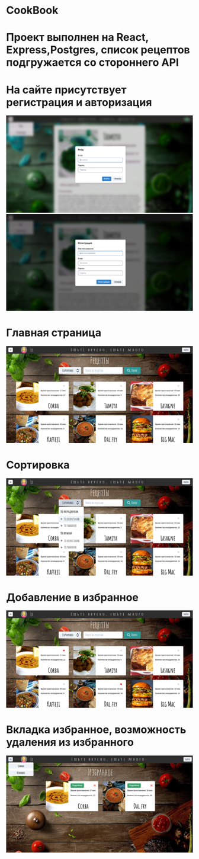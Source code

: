 <h1> CookBook</h1>
<h1>Проект выполнен на React, Express,Postgres, список рецептов подгружается со стороннего API</h1>

<h1>На сайте присутствует регистрация и авторизация</h1>

![Авторизация](https://github.com/EdKhismatov/cookbook/blob/main/авторизация.png)
![Регистрация](https://github.com/EdKhismatov/cookbook/blob/main/регистрация.png)


<h1>Главная страница</h1>

![Главная](https://github.com/EdKhismatov/cookbook/blob/main/главная.png)


<h1>Сортировка</h1>

![Сортировка](https://github.com/EdKhismatov/cookbook/blob/main/сортировка.png)


<h1>Добавление в избранное</h1>

![избранное](https://github.com/EdKhismatov/cookbook/blob/main/избранное.png)


<h1>Вкладка избранное, возможность удаления из избранного</h1>

![избранное](https://github.com/EdKhismatov/cookbook/blob/main/избранное2.png)
